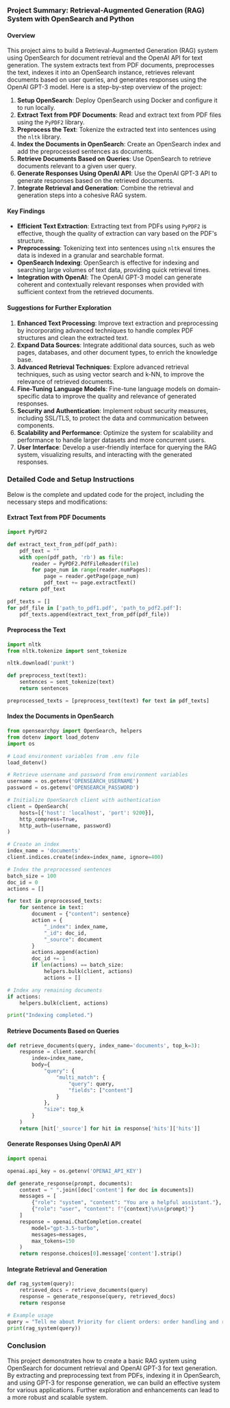 ### Project Summary: Retrieval-Augmented Generation (RAG) System with OpenSearch and Python

#### Overview

This project aims to build a Retrieval-Augmented Generation (RAG) system using OpenSearch for document retrieval and the OpenAI API for text generation. The system extracts text from PDF documents, preprocesses the text, indexes it into an OpenSearch instance, retrieves relevant documents based on user queries, and generates responses using the OpenAI GPT-3 model. Here is a step-by-step overview of the project:

1. **Setup OpenSearch**: Deploy OpenSearch using Docker and configure it to run locally.
2. **Extract Text from PDF Documents**: Read and extract text from PDF files using the `PyPDF2` library.
3. **Preprocess the Text**: Tokenize the extracted text into sentences using the `nltk` library.
4. **Index the Documents in OpenSearch**: Create an OpenSearch index and add the preprocessed sentences as documents.
5. **Retrieve Documents Based on Queries**: Use OpenSearch to retrieve documents relevant to a given user query.
6. **Generate Responses Using OpenAI API**: Use the OpenAI GPT-3 API to generate responses based on the retrieved documents.
7. **Integrate Retrieval and Generation**: Combine the retrieval and generation steps into a cohesive RAG system.

#### Key Findings

- **Efficient Text Extraction**: Extracting text from PDFs using `PyPDF2` is effective, though the quality of extraction can vary based on the PDF's structure.
- **Preprocessing**: Tokenizing text into sentences using `nltk` ensures the data is indexed in a granular and searchable format.
- **OpenSearch Indexing**: OpenSearch is effective for indexing and searching large volumes of text data, providing quick retrieval times.
- **Integration with OpenAI**: The OpenAI GPT-3 model can generate coherent and contextually relevant responses when provided with sufficient context from the retrieved documents.

#### Suggestions for Further Exploration

1. **Enhanced Text Processing**: Improve text extraction and preprocessing by incorporating advanced techniques to handle complex PDF structures and clean the extracted text.
2. **Expand Data Sources**: Integrate additional data sources, such as web pages, databases, and other document types, to enrich the knowledge base.
3. **Advanced Retrieval Techniques**: Explore advanced retrieval techniques, such as using vector search and k-NN, to improve the relevance of retrieved documents.
4. **Fine-Tuning Language Models**: Fine-tune language models on domain-specific data to improve the quality and relevance of generated responses.
5. **Security and Authentication**: Implement robust security measures, including SSL/TLS, to protect the data and communication between components.
6. **Scalability and Performance**: Optimize the system for scalability and performance to handle larger datasets and more concurrent users.
7. **User Interface**: Develop a user-friendly interface for querying the RAG system, visualizing results, and interacting with the generated responses.

### Detailed Code and Setup Instructions

Below is the complete and updated code for the project, including the necessary steps and modifications:

#### Extract Text from PDF Documents

```python
import PyPDF2

def extract_text_from_pdf(pdf_path):
    pdf_text = ""
    with open(pdf_path, 'rb') as file:
        reader = PyPDF2.PdfFileReader(file)
        for page_num in range(reader.numPages):
            page = reader.getPage(page_num)
            pdf_text += page.extractText()
    return pdf_text

pdf_texts = []
for pdf_file in ['path_to_pdf1.pdf', 'path_to_pdf2.pdf']:
    pdf_texts.append(extract_text_from_pdf(pdf_file))
```

#### Preprocess the Text

```python
import nltk
from nltk.tokenize import sent_tokenize

nltk.download('punkt')

def preprocess_text(text):
    sentences = sent_tokenize(text)
    return sentences

preprocessed_texts = [preprocess_text(text) for text in pdf_texts]
```

#### Index the Documents in OpenSearch

```python
from opensearchpy import OpenSearch, helpers
from dotenv import load_dotenv
import os

# Load environment variables from .env file
load_dotenv()

# Retrieve username and password from environment variables
username = os.getenv('OPENSEARCH_USERNAME')
password = os.getenv('OPENSEARCH_PASSWORD')

# Initialize OpenSearch client with authentication
client = OpenSearch(
    hosts=[{'host': 'localhost', 'port': 9200}],
    http_compress=True,
    http_auth=(username, password)
)

# Create an index
index_name = 'documents'
client.indices.create(index=index_name, ignore=400)

# Index the preprocessed sentences
batch_size = 100
doc_id = 0
actions = []

for text in preprocessed_texts:
    for sentence in text:
        document = {"content": sentence}
        action = {
            "_index": index_name,
            "_id": doc_id,
            "_source": document
        }
        actions.append(action)
        doc_id += 1
        if len(actions) == batch_size:
            helpers.bulk(client, actions)
            actions = []

# Index any remaining documents
if actions:
    helpers.bulk(client, actions)

print("Indexing completed.")
```

#### Retrieve Documents Based on Queries

```python
def retrieve_documents(query, index_name='documents', top_k=3):
    response = client.search(
        index=index_name,
        body={
            "query": {
                "multi_match": {
                    "query": query,
                    "fields": ["content"]
                }
            },
            "size": top_k
        }
    )
    return [hit['_source'] for hit in response['hits']['hits']]
```

#### Generate Responses Using OpenAI API

```python
import openai

openai.api_key = os.getenv('OPENAI_API_KEY')

def generate_response(prompt, documents):
    context = " ".join([doc['content'] for doc in documents])
    messages = [
        {"role": "system", "content": "You are a helpful assistant."},
        {"role": "user", "content": f"{context}\n\n{prompt}"}
    ]
    response = openai.ChatCompletion.create(
        model="gpt-3.5-turbo",
        messages=messages,
        max_tokens=150
    )
    return response.choices[0].message['content'].strip()
```

#### Integrate Retrieval and Generation

```python
def rag_system(query):
    retrieved_docs = retrieve_documents(query)
    response = generate_response(query, retrieved_docs)
    return response

# Example usage
query = "Tell me about Priority for client orders: order handling and recording."
print(rag_system(query))
```

### Conclusion

This project demonstrates how to create a basic RAG system using OpenSearch for document retrieval and OpenAI GPT-3 for text generation. By extracting and preprocessing text from PDFs, indexing it in OpenSearch, and using GPT-3 for response generation, we can build an effective system for various applications. Further exploration and enhancements can lead to a more robust and scalable system.